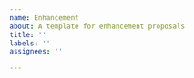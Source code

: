 ```yaml
---
name: Enhancement
about: A template for enhancement proposals
title: ''
labels: ''
assignees: ''

---
```



